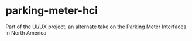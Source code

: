 # parking-meter-hci
Part of the UI/UX project; an alternate take on the Parking Meter Interfaces in North America
